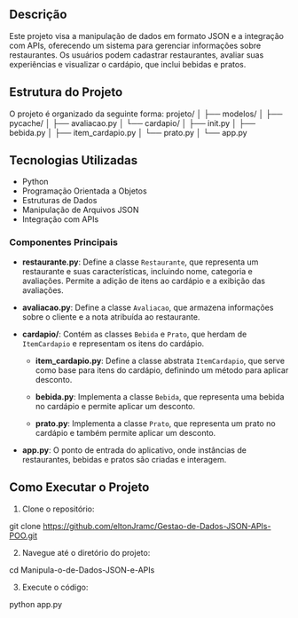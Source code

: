 ## Descrição
Este projeto visa a manipulação de dados em formato JSON e a integração com APIs, oferecendo um sistema para gerenciar informações sobre restaurantes. Os usuários podem cadastrar restaurantes, avaliar suas experiências e visualizar o cardápio, que inclui bebidas e pratos.

## Estrutura do Projeto
O projeto é organizado da seguinte forma:
projeto/ │ ├── modelos/ │ ├── pycache/ │ ├── avaliacao.py │ └── cardapio/ │ ├── init.py │ ├── bebida.py │ ├── item_cardapio.py │ └── prato.py │ └── app.py

## Tecnologias Utilizadas
- Python
- Programação Orientada a Objetos
- Estruturas de Dados
- Manipulação de Arquivos JSON
- Integração com APIs

### Componentes Principais

- **restaurante.py**: Define a classe `Restaurante`, que representa um restaurante e suas características, incluindo nome, categoria e avaliações. Permite a adição de itens ao cardápio e a exibição das avaliações.

- **avaliacao.py**: Define a classe `Avaliacao`, que armazena informações sobre o cliente e a nota atribuída ao restaurante.

- **cardapio/**: Contém as classes `Bebida` e `Prato`, que herdam de `ItemCardapio` e representam os itens do cardápio.

  - **item_cardapio.py**: Define a classe abstrata `ItemCardapio`, que serve como base para itens do cardápio, definindo um método para aplicar desconto.

  - **bebida.py**: Implementa a classe `Bebida`, que representa uma bebida no cardápio e permite aplicar um desconto.

  - **prato.py**: Implementa a classe `Prato`, que representa um prato no cardápio e também permite aplicar um desconto.

- **app.py**: O ponto de entrada do aplicativo, onde instâncias de restaurantes, bebidas e pratos são criadas e interagem.

## Como Executar o Projeto

1. Clone o repositório:

git clone https://github.com/eltonJramc/Gestao-de-Dados-JSON-APIs-POO.git

2. Navegue até o diretório do projeto:

cd Manipula-o-de-Dados-JSON-e-APIs

3. Execute o código:

python app.py




